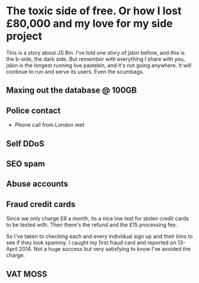 # The toxic side of free. Or how I lost £80,000 and my love for my side project

This is a story about JS Bin. I've told one story of jsbin before, and this is the b-side, the dark side. But remember with everything I share with you, jsbin is the longest running live pastebin, and it's not going anywhere. It will continue to run and serve its users. Even the scumbags.

## Maxing out the database @ 100GB

## Police contact

- Phone call from London met 


## Self DDoS

## SEO spam

## Abuse accounts

## Fraud credit cards

Since we only charge £6 a month, its a nice low test for stolen credit cards to be tested with. Then there's the refund and the £15 processing fee. 

So I've taken to checking each and every individual sign up and their bins to see if they look spammy. I caught my first fraud card and reported on 13-April 2014. Not a huge success but very satisfying to know I've avoided the charge.

## VAT MOSS


